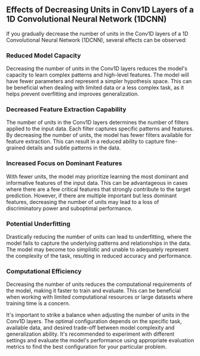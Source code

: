## Effects of Decreasing Units in Conv1D Layers of a 1D Convolutional Neural Network (1DCNN)

If you gradually decrease the number of units in the Conv1D layers of a 1D Convolutional Neural Network (1DCNN), several effects can be observed:

### Reduced Model Capacity
Decreasing the number of units in the Conv1D layers reduces the model's capacity to learn complex patterns and high-level features. The model will have fewer parameters and represent a simpler hypothesis space. This can be beneficial when dealing with limited data or a less complex task, as it helps prevent overfitting and improves generalization.

### Decreased Feature Extraction Capability
The number of units in the Conv1D layers determines the number of filters applied to the input data. Each filter captures specific patterns and features. By decreasing the number of units, the model has fewer filters available for feature extraction. This can result in a reduced ability to capture fine-grained details and subtle patterns in the data.

### Increased Focus on Dominant Features
With fewer units, the model may prioritize learning the most dominant and informative features of the input data. This can be advantageous in cases where there are a few critical features that strongly contribute to the target prediction. However, if there are multiple important but less dominant features, decreasing the number of units may lead to a loss of discriminatory power and suboptimal performance.

### Potential Underfitting
Drastically reducing the number of units can lead to underfitting, where the model fails to capture the underlying patterns and relationships in the data. The model may become too simplistic and unable to adequately represent the complexity of the task, resulting in reduced accuracy and performance.

### Computational Efficiency
Decreasing the number of units reduces the computational requirements of the model, making it faster to train and evaluate. This can be beneficial when working with limited computational resources or large datasets where training time is a concern.

It's important to strike a balance when adjusting the number of units in the Conv1D layers. The optimal configuration depends on the specific task, available data, and desired trade-off between model complexity and generalization ability. It's recommended to experiment with different settings and evaluate the model's performance using appropriate evaluation metrics to find the best configuration for your particular problem.
